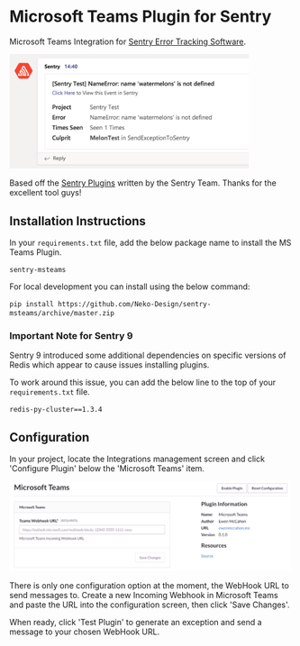 # Microsoft Teams Plugin for Sentry

Microsoft Teams Integration for [Sentry Error Tracking Software](https://sentry.io/welcome/).

<img src="https://raw.githubusercontent.com/Neko-Design/sentry-msteams/master/sample_exception_0.2.0.png" width="425">

Based off the [Sentry Plugins](https://github.com/getsentry/sentry-plugins) written by the Sentry Team. Thanks for the excellent tool guys!

## Installation Instructions

In your `requirements.txt` file, add the below package name to install the MS Teams Plugin.

```
sentry-msteams
```

For local development you can install using the below command:

```
pip install https://github.com/Neko-Design/sentry-msteams/archive/master.zip
```

### Important Note for Sentry 9

Sentry 9 introduced some additional dependencies on specific versions of Redis which appear to cause issues installing plugins.

To work around this issue, you can add the below line to the top of your `requirements.txt` file.

```
redis-py-cluster==1.3.4
```

## Configuration

In your project, locate the Integrations management screen and click 'Configure Plugin' below the 'Microsoft Teams' item.

<img src="https://raw.githubusercontent.com/Neko-Design/sentry-msteams/master/teams_plugin.png" width="500">

There is only one configuration option at the moment, the WebHook URL to send messages to. Create a new Incoming Webhook in Microsoft Teams and paste the URL into the configuration screen, then click 'Save Changes'.

When ready, click 'Test Plugin' to generate an exception and send a message to your chosen WebHook URL.
